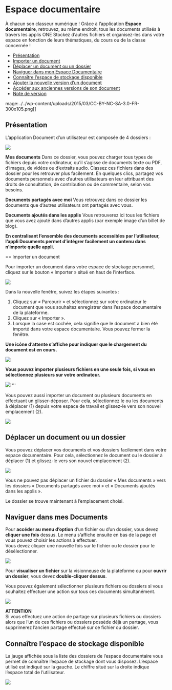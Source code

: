 # Espace documentaire

À chacun son classeur numérique ! Grâce à l’application **Espace documentaire**, retrouvez, au même endroit, tous les documents utilisés à travers les applis ONE Stockez d’autres fichiers et organisez-les dans votre espace en fonction de leurs thématiques, du cours ou de la classe concernée !

* [Présentation](https://github.com/web-education/application-help-1d/tree/ad32183a1d403a859b77c57fb7a49b74169d99cc/application/workspace/index.html?iframe=true#presentation)
* [Importer un document](https://github.com/web-education/application-help-1d/tree/ad32183a1d403a859b77c57fb7a49b74169d99cc/application/workspace/index.html?iframe=true#cas-d-usage-1)
* [Déplacer un document ou un dossier](https://github.com/web-education/application-help-1d/tree/ad32183a1d403a859b77c57fb7a49b74169d99cc/application/workspace/index.html?iframe=true#cas-d-usage-2)
* [Naviguer dans mon Espace Documentaire](https://github.com/web-education/application-help-1d/tree/ad32183a1d403a859b77c57fb7a49b74169d99cc/application/workspace/index.html?iframe=true#cas-d-usage-3)
* [Connaître l’espace de stockage disponible](https://github.com/web-education/application-help-1d/tree/ad32183a1d403a859b77c57fb7a49b74169d99cc/application/workspace/index.html?iframe=true#cas-d-usage-4)
* [Ajouter la nouvelle version d’un document](https://github.com/web-education/application-help-1d/tree/ad32183a1d403a859b77c57fb7a49b74169d99cc/application/workspace/index.html?iframe=true#cas-d-usage-5)
* [Accéder aux anciennes versions de son document](https://github.com/web-education/application-help-1d/tree/ad32183a1d403a859b77c57fb7a49b74169d99cc/application/workspace/index.html?iframe=true#cas-d-usage-6)
* [Note de version](https://github.com/web-education/application-help-1d/tree/ad32183a1d403a859b77c57fb7a49b74169d99cc/application/workspace/index.html?iframe=true#notes-de-versions)

mage:../../wp-content/uploads/2015/03/CC-BY-NC-SA-3.0-FR-300x105.png\[\]

## Présentation

L’application Document d’un utilisateur est composée de 4 dossiers :

![](.gitbook/assets/espacedocone_1-menu.JPG)

**Mes documents** Dans ce dossier, vous pouvez charger tous types de fichiers depuis votre ordinateur, qu’il s’agisse de documents texte ou PDF, d’images, de vidéos ou d’extraits audio. Classez ces fichiers dans des dossier pour les retrouver plus facilement. En quelques clics, partagez vos documents personnels avec d’autres utilisateurs en leur attribuant des droits de consultation, de contribution ou de commentaire, selon vos besoins.

**Documents partagés avec moi** Vous retrouvez dans ce dossier les documents que d’autres utilisateurs ont partagés avec vous.

**Documents ajoutés dans les applis** Vous retrouverez ici tous les fichiers que vous avez ajouté dans d’autres applis \(par exemple image d’un billet de blog\).

**En centralisant l’ensemble des documents accessibles par l’utilisateur, l’appli Documents permet d’intégrer facilement un contenu dans n’importe quelle appli.**

== Importer un document

Pour importer un document dans votre espace de stockage personnel, cliquez sur le bouton « Importer » situé en haut de l’interface.

![](.gitbook/assets/espacedocone_2-importer.JPG)

Dans la nouvelle fenêtre, suivez les étapes suivantes :

1. Cliquez sur « Parcourir » et sélectionnez sur votre ordinateur le document que vous souhaitez enregistrer dans l’espace documentaire de la plateforme.
2. Cliquez sur « Importer ».
3. Lorsque la case est cochée, cela signifie que le document a bien été importé dans votre espace documentaire. Vous pouvez fermer la fenêtre.

**Une icône d’attente s’affiche pour indiquer que le chargement du document est en cours.**

![](.gitbook/assets/espacedocone_10.JPG)

**Vous pouvez importer plusieurs fichiers en une seule fois, si vous en sélectionnez plusieurs sur votre ordinateur.**

![](.gitbook/assets/espacedocone_11.JPG) _'_''

Vous pouvez aussi importer un document ou plusieurs documents en effectuant un glisser-déposer. Pour cela, sélectionnez le ou les documents à déplacer \(1\) depuis votre espace de travail et glissez-le vers son nouvel emplacement \(2\).

![](.gitbook/assets/espacedocone_5-glisser-deposer.JPG)

## Déplacer un document ou un dossier

Vous pouvez déplacer vos documents et vos dossiers facilement dans votre espace documentaire. Pour cela, sélectionnez le document ou le dossier à déplacer \(1\) et glissez-le vers son nouvel emplacement \(2\).

![](.gitbook/assets/espacedocone_6-dossiers.JPG)

Vous ne pouvez pas déplacer un fichier du dossier « Mes documents » vers les dossiers « Documents partagés avec moi » et « Documents ajoutés dans les applis ».

Le dossier se trouve maintenant à l’emplacement choisi.

## Naviguer dans mes Documents

Pour **accéder au menu d’option** d’un fichier ou d’un dossier, vous devez **cliquer une fois** dessus. Le menu s’affiche ensuite en bas de la page et vous pouvez choisir les actions à effectuer.  
Vous devez cliquer une nouvelle fois sur le fichier ou le dossier pour le désélectionner.

![](.gitbook/assets/espacedocone_7-options.JPG)

Pour **visualiser un fichier** sur la visionneuse de la plateforme ou pour **ouvrir un dossier**, vous devez **double-cliquer dessus**.

Vous pouvez également sélectionner plusieurs fichiers ou dossiers si vous souhaitez effectuer une action sur tous ces documents simultanément.

![](.gitbook/assets/espacedocone_8-multiselection.JPG)

**ATTENTION**  
Si vous effectuez une action de partage sur plusieurs fichiers ou dossiers alors que l’un de ces fichiers ou dossiers possède déjà un partage, vous supprimerez l’ancien partage effectué sur ce fichier ou dossier.

## Connaître l’espace de stockage disponible

La jauge affichée sous la liste des dossiers de l’espace documentaire vous permet de connaître l’espace de stockage dont vous disposez. L’espace utilisé est indiqué sur la gauche. Le chiffre situé sur la droite indique l’espace total de l’utilisateur.

![](.gitbook/assets/espacedocone_9.JPG)

